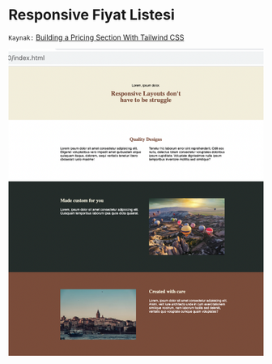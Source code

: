 # Responsive Fiyat Listesi

`Kaynak:` [Building a Pricing Section With Tailwind CSS](https://www.youtube.com/watch?v=WMGFQwewVa4)

![](2022-05-28-18-07-35.png)